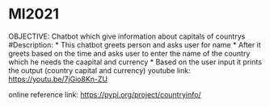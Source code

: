 # Ml2021
OBJECTIVE:
      Chatbot which give information about capitals of countrys
#Description:
       * This chatbot greets person and asks user for name
       * After it greets based on the time and asks user to enter the name of the country which he needs the caapital and currency 
       * Based on the user input it prints the output (country capital and currency)
youtube link:
       https://youtu.be/7jGio8Kn-ZU


online reference link:
https://pypi.org/project/countryinfo/ 

